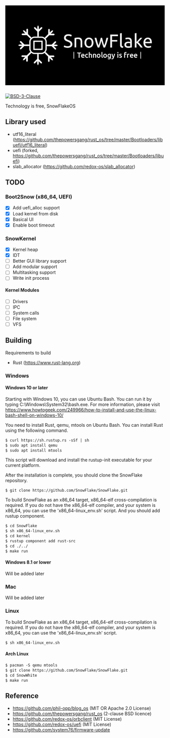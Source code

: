 # ![SnowFlake](./logo.png)

[![BSD-3-Clause][s1]][li]

[s1]: https://img.shields.io/badge/License-BSD%203--Clause-blue.svg

[li]: LICENSE

Technology is free, SnowFlakeOS

## Library used
- utf16_literal (https://github.com/thepowersgang/rust_os/tree/master/Bootloaders/libuefi/utf16_literal)
- uefi (forked, https://github.com/thepowersgang/rust_os/tree/master/Bootloaders/libuefi)
- slab_allocator (https://github.com/redox-os/slab_allocator)

## TODO
### Boot2Snow (x86_64, UEFI)
- [x] Add uefi_alloc support
- [x] Load kernel from disk
- [x] Basical UI
- [x] Enable boot timeout
### SnowKernel
- [x] Kernel heap
- [x] IDT
- [ ] Better GUI library support
- [ ] Add modular support
- [ ] Multitasking support
- [ ] Write init process
#### Kernel Modules
- [ ] Drivers
- [ ] IPC
- [ ] System calls
- [ ] File system
- [ ] VFS

## Building
Requirements to build
- Rust (https://www.rust-lang.org)

### Windows
#### Windows 10 or later
Starting with Windows 10, you can use Ubuntu Bash. You can run it by typing C:\Windows\System32\bash.exe. For more information, please visit https://www.howtogeek.com/249966/how-to-install-and-use-the-linux-bash-shell-on-windows-10/

You need to install Rust, qemu, mtools on Ubuntu Bash. You can install Rust using the following command.
```
$ curl https://sh.rustup.rs -sSf | sh
$ sudo apt install qemu
$ sudo apt install mtools
```
This script will download and install the rustup-init executable for your current platform.

After the installation is complete, you should clone the SnowFlake repository.
```
$ git clone https://github.com/SnowFlake/SnowFlake.git
```
To build SnowFlake as an x86_64 target, x86_64-elf cross-compilation is required. If you do not have the x86_64-elf compiler, and your system is x86_64, you can use the 'x86_64-linux_env.sh' script. And you should add rustup component.
```
$ cd SnowFlake
$ sh x86_64-linux_env.sh
$ cd kernel
$ rustup component add rust-src
$ cd ./../
$ make run
```

#### Windows 8.1 or lower
Will be added later

### Mac
Will be added later

### Linux
To build SnowFlake as an x86_64 target, x86_64-elf cross-compilation is required.
If you do not have the x86_64-elf compiler, and your system is x86_64, you can use the 'x86_64-linux_env.sh' script.
```
$ sh x86_64-linux_env.sh
```
#### Arch Linux
```
$ pacman -S qemu mtools
$ git clone https://github.com/SnowFlake/SnowFlake.git
$ cd SnowWhite
$ make run
```

## Reference
- https://github.com/phil-opp/blog_os (MIT OR Apache 2.0 License)
- https://github.com/thepowersgang/rust_os (2-clause BSD licence)
- https://github.com/redox-os/orbclient (MIT License)
- https://github.com/redox-os/uefi (MIT License)
- https://github.com/system76/firmware-update
